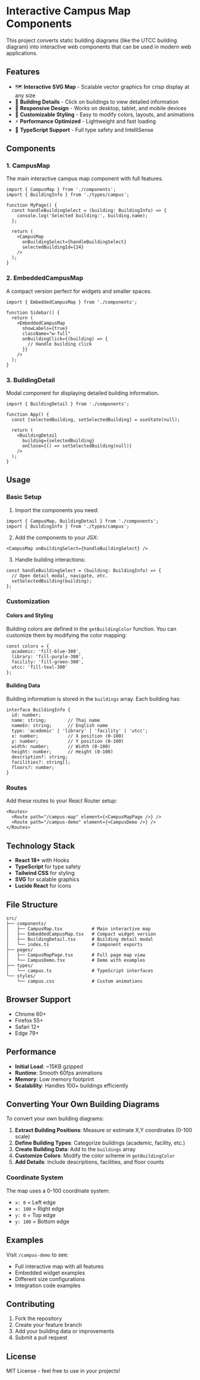 # Interactive Campus Map Components

This project converts static building diagrams (like the UTCC building diagram) into interactive web components that can be used in modern web applications.

## Features

- 🗺️ **Interactive SVG Map** - Scalable vector graphics for crisp display at any size
- 🏢 **Building Details** - Click on buildings to view detailed information
- 📱 **Responsive Design** - Works on desktop, tablet, and mobile devices
- 🎨 **Customizable Styling** - Easy to modify colors, layouts, and animations
- ⚡ **Performance Optimized** - Lightweight and fast loading
- 🔧 **TypeScript Support** - Full type safety and IntelliSense

## Components

### 1. CampusMap
The main interactive campus map component with full features.

```tsx
import { CampusMap } from './components';
import { BuildingInfo } from './types/campus';

function MyPage() {
  const handleBuildingSelect = (building: BuildingInfo) => {
    console.log('Selected building:', building.name);
  };

  return (
    <CampusMap 
      onBuildingSelect={handleBuildingSelect}
      selectedBuildingId={24}
    />
  );
}
```

### 2. EmbeddedCampusMap
A compact version perfect for widgets and smaller spaces.

```tsx
import { EmbeddedCampusMap } from './components';

function Sidebar() {
  return (
    <EmbeddedCampusMap 
      showLabels={true}
      className="w-full"
      onBuildingClick={(building) => {
        // Handle building click
      }}
    />
  );
}
```

### 3. BuildingDetail
Modal component for displaying detailed building information.

```tsx
import { BuildingDetail } from './components';

function App() {
  const [selectedBuilding, setSelectedBuilding] = useState(null);

  return (
    <BuildingDetail
      building={selectedBuilding}
      onClose={() => setSelectedBuilding(null)}
    />
  );
}
```

## Usage

### Basic Setup

1. Import the components you need:
```tsx
import { CampusMap, BuildingDetail } from './components';
import { BuildingInfo } from './types/campus';
```

2. Add the components to your JSX:
```tsx
<CampusMap onBuildingSelect={handleBuildingSelect} />
```

3. Handle building interactions:
```tsx
const handleBuildingSelect = (building: BuildingInfo) => {
  // Open detail modal, navigate, etc.
  setSelectedBuilding(building);
};
```

### Customization

#### Colors and Styling
Building colors are defined in the `getBuildingColor` function. You can customize them by modifying the color mapping:

```tsx
const colors = {
  academic: 'fill-blue-300',
  library: 'fill-purple-300',
  facility: 'fill-green-300',
  utcc: 'fill-teal-300'
};
```

#### Building Data
Building information is stored in the `buildings` array. Each building has:

```tsx
interface BuildingInfo {
  id: number;
  name: string;        // Thai name
  nameEn: string;      // English name
  type: 'academic' | 'library' | 'facility' | 'utcc';
  x: number;           // X position (0-100)
  y: number;           // Y position (0-100)
  width: number;       // Width (0-100)
  height: number;      // Height (0-100)
  description?: string;
  facilities?: string[];
  floors?: number;
}
```

### Routes

Add these routes to your React Router setup:

```tsx
<Routes>
  <Route path="/campus-map" element={<CampusMapPage />} />
  <Route path="/campus-demo" element={<CampusDemo />} />
</Routes>
```

## Technology Stack

- **React 18+** with Hooks
- **TypeScript** for type safety
- **Tailwind CSS** for styling
- **SVG** for scalable graphics
- **Lucide React** for icons

## File Structure

```
src/
├── components/
│   ├── CampusMap.tsx           # Main interactive map
│   ├── EmbeddedCampusMap.tsx   # Compact widget version
│   ├── BuildingDetail.tsx      # Building detail modal
│   └── index.ts                # Component exports
├── pages/
│   ├── CampusMapPage.tsx       # Full page map view
│   └── CampusDemo.tsx          # Demo with examples
├── types/
│   └── campus.ts               # TypeScript interfaces
└── styles/
    └── campus.css              # Custom animations
```

## Browser Support

- Chrome 60+
- Firefox 55+
- Safari 12+
- Edge 79+

## Performance

- **Initial Load**: ~15KB gzipped
- **Runtime**: Smooth 60fps animations
- **Memory**: Low memory footprint
- **Scalability**: Handles 100+ buildings efficiently

## Converting Your Own Building Diagrams

To convert your own building diagrams:

1. **Extract Building Positions**: Measure or estimate X,Y coordinates (0-100 scale)
2. **Define Building Types**: Categorize buildings (academic, facility, etc.)
3. **Create Building Data**: Add to the `buildings` array
4. **Customize Colors**: Modify the color scheme in `getBuildingColor`
5. **Add Details**: Include descriptions, facilities, and floor counts

### Coordinate System

The map uses a 0-100 coordinate system:
- `x: 0` = Left edge
- `x: 100` = Right edge  
- `y: 0` = Top edge
- `y: 100` = Bottom edge

## Examples

Visit `/campus-demo` to see:
- Full interactive map with all features
- Embedded widget examples
- Different size configurations
- Integration code examples

## Contributing

1. Fork the repository
2. Create your feature branch
3. Add your building data or improvements
4. Submit a pull request

## License

MIT License - feel free to use in your projects!
